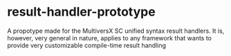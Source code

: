 # result-handler-prototype
A propotype made for the MultiversX SC unified syntax result handlers. It is, however, very general in nature, applies to any framework that wants to provide very customizable compile-time result handling
